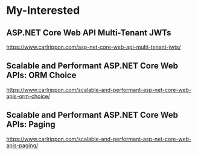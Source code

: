 # My-Interested

## ASP.NET Core Web API Multi-Tenant JWTs
  https://www.carlrippon.com/asp-net-core-web-api-multi-tenant-jwts/

## Scalable and Performant ASP.NET Core Web APIs: ORM Choice
  https://www.carlrippon.com/scalable-and-performant-asp-net-core-web-apis-orm-choice/

## Scalable and Performant ASP.NET Core Web APIs: Paging
  https://www.carlrippon.com/scalable-and-performant-asp-net-core-web-apis-paging/
